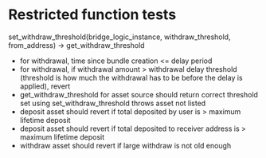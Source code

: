 
# Restricted function tests
set_withdraw_threshold(bridge_logic_instance, withdraw_threshold, from_address) -> get_withdraw_threshold

* for withdrawal, time since bundle creation <= delay period
* for withdrawal, if withdrawal amount > withdrawal delay threshold (threshold is how much the withdrawal has to be before the delay is applied), revert
* get_withdraw_threshold for asset source should return correct threshold set using set_withdraw_threshold throws asset not listed
* deposit asset should revert if total deposited by user is > maximum lifetime deposit
* deposit asset should revert if total deposited to receiver address is > maximum lifetime deposit
* withdraw asset should revert if large withdraw is not old enough
